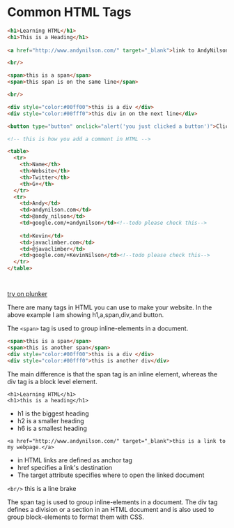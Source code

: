 # Common HTML Tags


```html
<h1>Learning HTML</h1>
<h1>This is a Heading</h1>
    
<a href="http://www.andynilson.com/" target="_blank">link to AndyNilson.com</a>

<br/>

<span>this is a span</span>
<span>this span is on the same line</span>

<br/>

<div style="color:#00ff00">this is a div </div>
<div style="color:#00fff0">this div in on the next line</div>

<button type="button" onclick="alert('you just clicked a button')">Click Me!</button>

<!-- this is how you add a comment in HTML -->

<table>
  <tr>
    <th>Name</th>
    <th>Website</th>
    <th>Twitter</th>
    <th>G+</th>
  </tr>
  <tr>
    <td>Andy</td>
    <td>andynilson.com</td>
    <td>@andy_nilson</td>
    <td>google.com/+andynilson</td><!--todo please check this-->
    
    <td>Kevin</td>
    <td>javaclimber.com</td>
    <td>@javaclimber</td>
    <td>google.com/+KevinNilson</td><!--todo please check this-->
  </tr>
</table>




```
[try on plunker](http://plnkr.co/edit/bqRFSPf9ZDuA9Ddu30fw?p=preview)

There are many tags in HTML you can use to make your website.  In the above example I am showing h1,a,span,div,and button.


The ```<span>``` tag is used to group inline-elements in a document.

```html
<span>this is a span</span>
<span>this is another span</span>
<div style="color:#00ff00">this is a div </div>
<div style="color:#00fff0">this is another div</div>
```

The main difference is that the span tag is an inline element, whereas the div tag is a block level element.

```
<h1>Learning HTML</h1>
<h1>this is a heading</h1>
```

* h1 is the biggest heading
* h2 is a smaller heading
* h6 is a smallest heading


```
<a href="http://www.andynilson.com/" target="_blank">this is a link to my webpage.</a>
```

* in HTML links are defined as anchor tag
* href specifies a link's destination
* The target attribute specifies where to open the linked document
     


```<br/>``` this is a line brake

   
The span tag is used to group inline-elements in a document.
The div tag defines a division or a section in an HTML document and is also used to group block-elements to format them with CSS.


  
  
  
  
  
  
  
  
  
  


  
  
  
  
  
  
  
  
  
